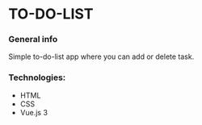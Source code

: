 # TO-DO-LIST

### General info
Simple to-do-list app where you can add or delete task.

### Technologies:
- HTML
- CSS
- Vue.js 3
